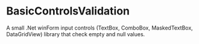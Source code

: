 # BasicControlsValidation
A small .Net  winForm input controls (TextBox, ComboBox, MaskedTextBox, DataGridView) library that check empty and null values.
